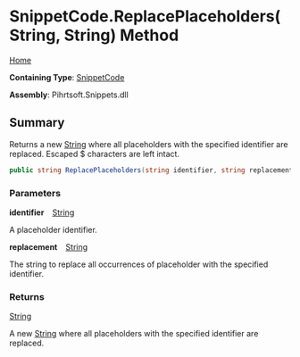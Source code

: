# SnippetCode\.ReplacePlaceholders\(String, String\) Method

[Home](../../../../README.md)

**Containing Type**: [SnippetCode](../README.md)

**Assembly**: Pihrtsoft\.Snippets\.dll

## Summary

Returns a new [String](https://docs.microsoft.com/en-us/dotnet/api/system.string) where all placeholders with the specified identifier are replaced\. Escaped $ characters are left intact\.

```csharp
public string ReplacePlaceholders(string identifier, string replacement)
```

### Parameters

**identifier** &ensp; [String](https://docs.microsoft.com/en-us/dotnet/api/system.string)

A placeholder identifier\.

**replacement** &ensp; [String](https://docs.microsoft.com/en-us/dotnet/api/system.string)

The string to replace all occurrences of placeholder with the specified identifier\.

### Returns

[String](https://docs.microsoft.com/en-us/dotnet/api/system.string)

A new [String](https://docs.microsoft.com/en-us/dotnet/api/system.string) where all placeholders with the specified identifier are replaced\.